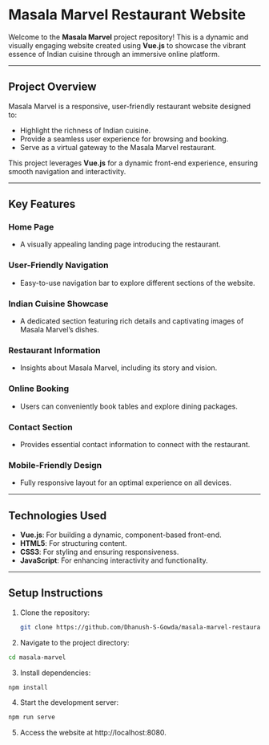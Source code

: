 # Masala Marvel Restaurant Website

Welcome to the **Masala Marvel** project repository! This is a dynamic and visually engaging website created using **Vue.js** to showcase the vibrant essence of Indian cuisine through an immersive online platform.

---

## Project Overview
Masala Marvel is a responsive, user-friendly restaurant website designed to:
- Highlight the richness of Indian cuisine.
- Provide a seamless user experience for browsing and booking.
- Serve as a virtual gateway to the Masala Marvel restaurant.

This project leverages **Vue.js** for a dynamic front-end experience, ensuring smooth navigation and interactivity.

---

## Key Features

### Home Page
- A visually appealing landing page introducing the restaurant.

### User-Friendly Navigation
- Easy-to-use navigation bar to explore different sections of the website.

### Indian Cuisine Showcase
- A dedicated section featuring rich details and captivating images of Masala Marvel’s dishes.

### Restaurant Information
- Insights about Masala Marvel, including its story and vision.

### Online Booking
- Users can conveniently book tables and explore dining packages.

### Contact Section
- Provides essential contact information to connect with the restaurant.

### Mobile-Friendly Design
- Fully responsive layout for an optimal experience on all devices.

---

## Technologies Used
- **Vue.js**: For building a dynamic, component-based front-end.
- **HTML5**: For structuring content.
- **CSS3**: For styling and ensuring responsiveness.
- **JavaScript**: For enhancing interactivity and functionality.

---

## Setup Instructions
1. Clone the repository:
   ```bash
   git clone https://github.com/Dhanush-S-Gowda/masala-marvel-restaurant-website.git
   ```
2. Navigate to the project directory:
  ```bash
  cd masala-marvel
  ```
3. Install dependencies:
  ```bash
  npm install
  ```
4. Start the development server:
  ```bash
  npm run serve
  ```
5. Access the website at http://localhost:8080.
